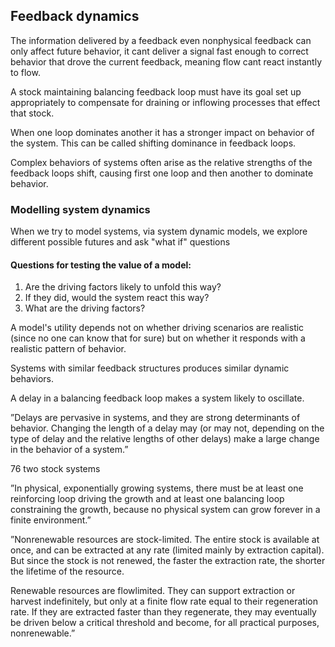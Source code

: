 ## Feedback dynamics
The information delivered by a feedback even nonphysical feedback can only affect future behavior, it cant deliver a signal fast enough to correct behavior that drove the current feedback, meaning flow cant react instantly to flow.

A stock maintaining balancing feedback loop must have its goal set up appropriately to compensate for draining or inflowing processes that effect that stock.

When one loop dominates another it has a stronger impact on behavior of the system. This can be called shifting dominance in feedback loops.

Complex behaviors of systems often arise as the relative strengths of the feedback loops shift, causing first one loop and then another to dominate behavior.
### Modelling system dynamics
When we try to model systems, via system dynamic models, we explore different possible futures and ask "what if" questions
#### Questions for testing the value of a model:
1. Are the driving factors likely to unfold this way?
2. If they did, would the system react this way?
3. What are the driving factors?

A model's utility depends not on whether driving scenarios are realistic (since no one can know that for sure) but on whether it responds with a realistic pattern of behavior.

Systems with similar feedback structures produces similar dynamic behaviors.

A delay in a balancing feedback loop makes a system likely to oscillate.

”Delays are pervasive in systems, and they are strong determinants of behavior. Changing the length of a delay may (or may not, depending on the type of delay and the relative lengths of other delays) make a large change in the behavior of a system.”

76 two stock systems

”In physical, exponentially growing systems, there must be at least one reinforcing loop driving the growth and at least one balancing loop constraining the growth, because no physical system can grow forever in a finite environment.”

”Nonrenewable resources are stock-limited. The entire stock is available at once, and can be extracted at any rate (limited mainly by extraction capital). But since the stock is not renewed, the faster the extraction rate, the shorter the lifetime of the resource.

Renewable resources are flowlimited. They can support extraction or harvest indefinitely, but only at a finite flow rate equal to their regeneration rate. If they are extracted faster than they regenerate, they may eventually be driven below a critical threshold and become, for all practical purposes, nonrenewable.”
